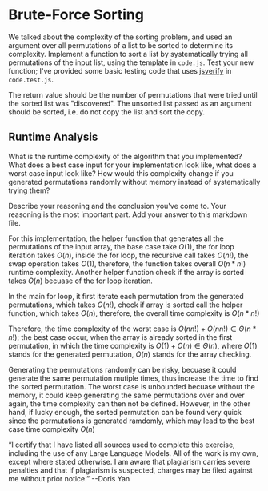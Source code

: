 # Brute-Force Sorting

We talked about the complexity of the sorting problem, and used an argument over
all permutations of a list to be sorted to determine its complexity. Implement
a function to sort a list by systematically trying all permutations of the input
list, using the template in `code.js`. Test your new function; I've provided
some basic testing code that uses [jsverify](https://jsverify.github.io/) in
`code.test.js`.

The return value should be the number of permutations that were tried until the
sorted list was "discovered". The unsorted list passed as an argument should be
sorted, i.e. do not copy the list and sort the copy.

## Runtime Analysis

What is the runtime complexity of the algorithm that you implemented? What does
a best case input for your implementation look like, what does a worst case
input look like? How would this complexity change if you generated permutations
randomly without memory instead of systematically trying them?

Describe your reasoning and the conclusion you've come to. Your reasoning is the
most important part. Add your answer to this markdown file.

For this implementation, the helper function that generates all the permutations of the input array, the base case take $O(1)$, the for loop iteration takes $O(n)$, inside the for loop, the recursive call takes $O(n!)$, the swap operation takes $O(1)$, therefore, the function takes overall $O(n*n!)$ runtime complexity. Another helper function check if the array is sorted takes $O(n)$ becuase of the for loop iteration.

In the main for loop, it first iterate each permutation from the generated permutations, which takes $O(n!)$, check if array is sorted call the helper function, which takes $O(n)$, therefore, the overall time complexity is $O(n*n!)$

Therefore, the time complexity of the worst case is $O(nn!)+O(nn!)\in\Theta(n*n!)$; the best case occur, when the array is already sorted in the first permutation, in which the time complexity is $O(1)+O(n)\in\Theta(n)$, where $O(1)$ stands for the generated permutation, $O(n)$ stands for the array checking.

Generating the permutations randomly can be risky, becuase it could generate the same permutation mutiple times, thus increase the time to find the sorted permutation. The worst case is unbounded becuase without the memory, it could keep generating the same permutations over and over again, the time complexity can then not be defined. However, in the other hand, if lucky enough, the sorted permutation can be found very quick since the permutations is generated ramdomly, which may lead to the best case time complexity $O(n)$

“I certify that I have listed all sources used to complete this exercise, including the use of any Large Language Models. All of the work is my own, except where stated otherwise. I am aware that plagiarism carries severe penalties and that if plagiarism is suspected, charges may be filed against me without prior notice.” --Doris Yan
